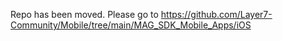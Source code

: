 Repo has been moved. Please go to https://github.com/Layer7-Community/Mobile/tree/main/MAG_SDK_Mobile_Apps/iOS
